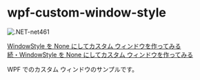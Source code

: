 # wpf-custom-window-style

![.NET-net461](https://img.shields.io/badge/.NET-net461-green)

[WindowStyle を None にしてカスタム ウィンドウを作ってみる](https://zenn.dev/karamem0/articles/2013_05_27_000000)  
[続・WindowStyle を None にしてカスタム ウィンドウを作ってみる](https://zenn.dev/karamem0/articles/2013_08_01_000000)

WPF でのカスタム ウィンドウのサンプルです。
